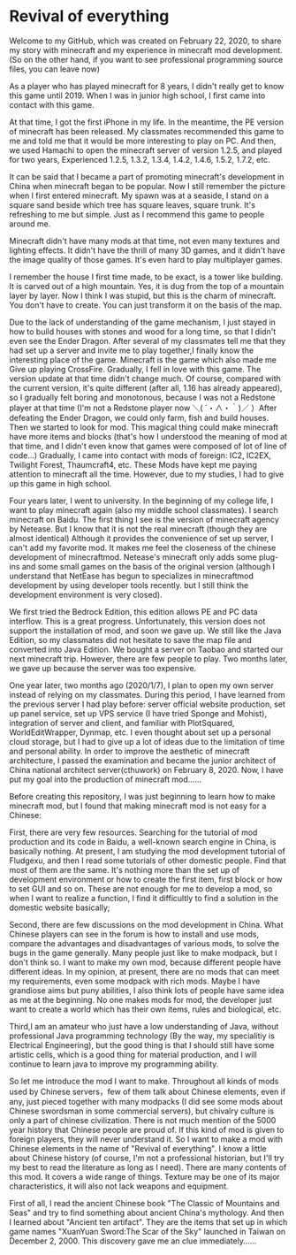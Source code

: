# Revival of everything

Welcome to my GitHub, which was created on February 22, 2020, to share my story with minecraft and my experience in minecraft mod development.(So on the other hand, if you want to see professional programming source files, you can leave now)

As a player who has played minecraft for 8 years, I didn't really get to know this game until 2019. When I was in junior high school, I first came into contact with this game. 

At that time, I got the first iPhone in my life. In the meantime, the PE version of minecraft has been released. My classmates recommended this game to me and told me that it would be more interesting to play on PC. And then, we used Hamachi to open the minecraft server of version 1.2.5, and played for two years, Experienced 1.2.5, 1.3.2, 1.3.4, 1.4.2, 1.4.6, 1.5.2, 1.7.2, etc.

It can be said that I became a part of promoting minecraft's development in China when minecraft began to be popular. Now I still remember the picture when I first entered minecraft. My spawn was at a seaside, I stand on a square sand beside which tree has square leaves, square trunk. It's refreshing to me but simple. Just as I recommend this game to people around me.

Minecraft didn't have many mods at that time, not even many textures and lighting effects. It didn't have the thrill of many 3D games, and it didn't have the image quality of those games. It's even hard to play multiplayer games. 

I remember the house I first time made, to be exact, is a tower like building. It is carved out of a high mountain. Yes, it is dug from the top of a mountain layer by layer. Now I think I was stupid, but this is the charm of minecraft. You don't have to create. You can just transform it on the basis of the map. 

Due to the lack of understanding of the game mechanism, I just stayed in how to build houses with stones and wood for a long time, so that I didn't even see the Ender Dragon. After several of my classmates tell me that they had set up a server and invite me to play together,I finally know the interesting place of the game. Minecraft is the game which also made me Give up playing CrossFire. Gradually, I fell in love with this game. The version update at that time didn't change much. Of course, compared with the current version, it's quite different (after all, 1.16 has already appeared), so I gradually felt boring and monotonous, because I was not a Redstone player at that time (I'm not a Redstone player now ＼( ´・∧・｀)／ ）After defeating the Ender Dragon, we could only farm, fish and build houses. Then we started to look for mod. This magical thing could make minecraft have more items and blocks (that's how I understood the meaning of mod at that time, and I didn't even know that games were composed of lot of line of code...) Gradually, I came into contact with mods of foreign: IC2, IC2EX, Twilight Forest, Thaumcraft4, etc. These Mods have kept me paying attention to minecraft all the time. However, due to my studies, I had to give up this game in high school. 

Four years later, I went to university. In the beginning of my college life, I want to play minecraft again (also my middle school classmates). I search minecraft on Baidu. The first thing I see is the version of minecraft agency by Netease. But I know that it is not the real minecraft (though they are almost identical) Although it provides the convenience of set up server, I can't add my favorite mod. It makes me feel the closeness of the chinese development of minecraftmod. Netease's minecraft only adds some plug-ins and some small games on the basis of the original version (although I understand that NetEase has begun to specializes in minecraftmod development by using developer tools recently. but I still think the development environment is very closed). 

We first tried the Bedrock Edition, this edition allows PE and PC data interflow. This is a great progress. Unfortunately, this version does not support the installation of mod, and soon we gave up. We still like the Java Edition, so my classmates did not hesitate to save the map file and converted into Java Edition. We bought a server on Taobao and started our next minecraft trip. However, there are few people to play. Two months later, we gave up because the server was too expensive.

One year later, two months ago (2020/1/7), I plan to open my own server instead of relying on my classmates. During this period, I have learned from the previous server I had play before: server official website production, set up panel service, set up VPS service (I have tried Sponge and Mohist), integration of server and client, and familiar with PlotSquared, WorldEditWrapper, Dynmap, etc. I even thought about set up a personal cloud storage, but I had to give up a lot of ideas due to the limitation of time and personal ability. In order to improve the aesthetic of minecraft architecture, I passed the examination and became the junior architect of China national architect server(cthuwork) on February 8, 2020. Now, I have put my goal into the production of minecraft mod……

Before creating this repository, I was just beginning to learn how to make minecraft mod, but I found that making minecraft mod is not easy for a Chinese:

First, there are very few resources. Searching for the tutorial of mod production and its code in Baidu, a well-known search engine in China, is basically nothing. At present, I am studying the mod development tutorial of Fludgexu, and then I read some tutorials of other domestic people. Find that most of them are the same. It's nothing more than the set up of development environment or how to create the first item, first block or how to set GUI and so on. These are not enough for me to develop a mod, so when I want to realize a function, I find it difficultly to find a solution in the domestic website basically;

Second, there are few discussions on the mod development in China. What Chinese players can see in the forum is how to install and use mods, compare the advantages and disadvantages of various mods, to solve the bugs in the game generally. Many people just like to make modpack, but I don't think so. I want to make my own mod, because different people have different ideas. In my opinion, at present, there are no mods that can meet my requirements, even some modpack with rich mods. Maybe I have grandiose aims but puny abilities, I also think lots of people have same idea as me at the beginning. No one makes mods for mod, the developer just want to create a world which has their own items, rules and biological, etc.

Third,I am an amateur who just have a low understanding of Java, without professional Java programming technology (By the way, my specialitiy is Electrical Engineering), but the good thing is that I should still have some artistic cells, which is a good thing for material production, and I will continue to learn java to improve my programming ability.

So let me introduce the mod I want to make. Throughout all kinds of mods used by Chinese servers，few of them talk about Chinese elements, even if any, just pieced together with many modpacks (I did see some mods about Chinese swordsman in some commercial servers), but chivalry culture is only a part of chinese civilization. There is not much mention of the 5000 year history that Chinese people are proud of. If this kind of mod is given to foreign players, they will never understand it. So I want to make a mod with Chinese elements in the name of "Revival of everything". I know a little about Chinese history (of course, I'm not a professional historian, but I'll try my best to read the literature as long as I need). There are many contents of this mod. It covers a wide range of things. Texture may be one of its major characteristics, it will also not lack weapons and equipment. 

First of all, I read the ancient Chinese book "The Classic of Mountains and Seas" and try to find something about ancient China's mythology. And then I learned about "Ancient ten artifact". They are the items that set up in which game names "XuanYuan Sword:The Scar of the Sky" launched in Taiwan on December 2, 2000. This discovery gave me an clue immediately……
